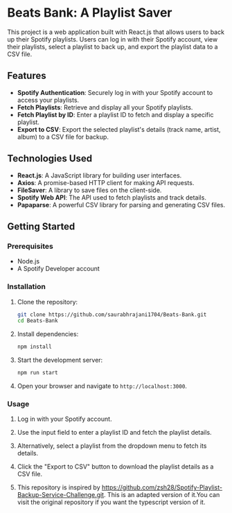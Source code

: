 # Beats Bank: A Playlist Saver

This project is a web application built with React.js that allows users to back up their Spotify playlists. Users can log in with their Spotify account, view their playlists, select a playlist to back up, and export the playlist data to a CSV file.

## Features

- **Spotify Authentication**: Securely log in with your Spotify account to access your playlists.
- **Fetch Playlists**: Retrieve and display all your Spotify playlists.
- **Fetch Playlist by ID**: Enter a playlist ID to fetch and display a specific playlist.
- **Export to CSV**: Export the selected playlist's details (track name, artist, album) to a CSV file for backup.

## Technologies Used

- **React.js**: A JavaScript library for building user interfaces.
- **Axios**: A promise-based HTTP client for making API requests.
- **FileSaver**: A library to save files on the client-side.
- **Spotify Web API**: The API used to fetch playlists and track details.
- **Papaparse**: A powerful CSV library for parsing and generating CSV files.

## Getting Started

### Prerequisites

- Node.js 
- A Spotify Developer account

### Installation
1. Clone the repository:

   ```bash
   git clone https://github.com/saurabhrajani1704/Beats-Bank.git
   cd Beats-Bank
   ```

2. Install dependencies:

   ```bash
   npm install
   ```
3. Start the development server:

   ```bash
   npm run start
   ```

4. Open your browser and navigate to `http://localhost:3000`.

### Usage

1. Log in with your Spotify account.
2. Use the input field to enter a playlist ID and fetch the playlist details.
3. Alternatively, select a playlist from the dropdown menu to fetch its details.
4. Click the "Export to CSV" button to download the playlist details as a CSV file.

5. This repository is inspired by https://github.com/zsh28/Spotify-Playlist-Backup-Service-Challenge.git. This is an adapted version of it.You can visit the original repository if you want the typescript version of it.